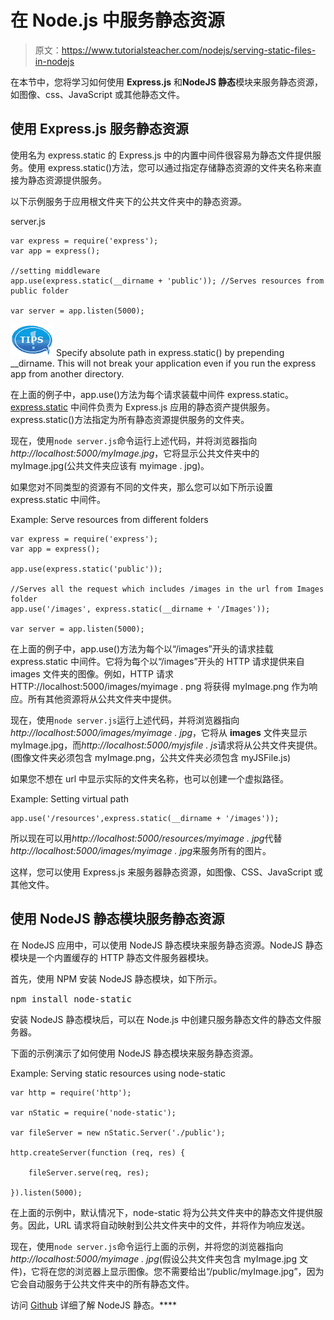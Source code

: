 # 在 Node.js 中服务静态资源

> 原文：<https://www.tutorialsteacher.com/nodejs/serving-static-files-in-nodejs>

在本节中，您将学习如何使用 **Express.js** 和**NodeJS 静态**模块来服务静态资源，如图像、css、JavaScript 或其他静态文件。

## 使用 Express.js 服务静态资源

使用名为 express.static 的 Express.js 中的内置中间件很容易为静态文件提供服务。使用 express.static()方法，您可以通过指定存储静态资源的文件夹名称来直接为静态资源提供服务。

以下示例服务于应用根文件夹下的公共文件夹中的静态资源。

server.js 

```
var express = require('express');
var app = express();

//setting middleware
app.use(express.static(__dirname + 'public')); //Serves resources from public folder

var server = app.listen(5000); 
```

![](img/751bca76a769f8ad315ebee3fdf7d98e.png) Specify absolute path in express.static() by prepending __dirname. This will not break your application even if you run the express app from another directory.

在上面的例子中，app.use()方法为每个请求装载中间件 express.static。 [express.static](https://expressjs.com/guide/using-middleware.html#middleware.built-in) 中间件负责为 Express.js 应用的静态资产提供服务。express.static()方法指定为所有静态资源提供服务的文件夹。

现在，使用`node server.js`命令运行上述代码，并将浏览器指向*http://localhost:5000/myImage.jpg*，它将显示公共文件夹中的 myImage.jpg(公共文件夹应该有 myimage . jpg)。

如果您对不同类型的资源有不同的文件夹，那么您可以如下所示设置 express.static 中间件。

Example: Serve resources from different folders 

```
var express = require('express');
var app = express();

app.use(express.static('public'));

//Serves all the request which includes /images in the url from Images folder
app.use('/images', express.static(__dirname + '/Images'));

var server = app.listen(5000); 
```

在上面的例子中，app.use()方法为每个以“/images”开头的请求挂载 express.static 中间件。它将为每个以“/images”开头的 HTTP 请求提供来自 images 文件夹的图像。例如，HTTP 请求 HTTP://localhost:5000/images/myimage . png 将获得 myImage.png 作为响应。所有其他资源将从公共文件夹中提供。

现在，使用`node server.js`运行上述代码，并将浏览器指向*http://localhost:5000/images/myimage . jpg*，它将从 **images** 文件夹显示 myImage.jpg，而*http://localhost:5000/myjsfile . js*请求将从公共文件夹提供。(图像文件夹必须包含 myImage.png，公共文件夹必须包含 myJSFile.js)

如果您不想在 url 中显示实际的文件夹名称，也可以创建一个虚拟路径。

Example: Setting virtual path 

```
app.use('/resources',express.static(__dirname + '/images')); 
```

所以现在可以用*http://localhost:5000/resources/myimage . jpg*代替*http://localhost:5000/images/myimage . jpg*来服务所有的图片。

这样，您可以使用 Express.js 来服务器静态资源，如图像、CSS、JavaScript 或其他文件。

## 使用 NodeJS 静态模块服务静态资源

在 NodeJS 应用中，可以使用 NodeJS 静态模块来服务静态资源。NodeJS 静态模块是一个内置缓存的 HTTP 静态文件服务器模块。

首先，使用 NPM 安装 NodeJS 静态模块，如下所示。

<samp>npm install node-static</samp>

安装 NodeJS 静态模块后，可以在 Node.js 中创建只服务静态文件的静态文件服务器。

下面的示例演示了如何使用 NodeJS 静态模块来服务静态资源。

Example: Serving static resources using node-static 

```
var http = require('http');

var nStatic = require('node-static');

var fileServer = new nStatic.Server('./public');

http.createServer(function (req, res) {

    fileServer.serve(req, res);

}).listen(5000); 
```

在上面的示例中，默认情况下，node-static 将为公共文件夹中的静态文件提供服务。因此，URL 请求将自动映射到公共文件夹中的文件，并将作为响应发送。

现在，使用`node server.js`命令运行上面的示例，并将您的浏览器指向*http://localhost:5000/myimage . jpg*(假设公共文件夹包含 myImage.jpg 文件)，它将在您的浏览器上显示图像。您不需要给出“/public/myImage.jpg”，因为它会自动服务于公共文件夹中的所有静态文件。

访问 [Github](https://github.com/cloudhead/node-static) 详细了解 NodeJS 静态。****